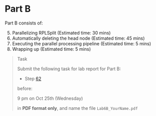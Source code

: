 # Part B

Part B consists of:

<ol start="5">
  <li> Parallelizing RPLSplit (Estimated time: 30 mins)
  <li> Automatically deleting the head node (Estimated time: 45 mins)
  <li> Executing the parallel processing pipeline (Estimated time: 5 mins)
  <li> Wrapping up (Estimated time: 5 mins)
</ol>

> <p class="task"> Task
>
> Submit the following task for lab report for Part B: 
> - Step [62](8.md#62)
> 
> before:
>
> <p class="warn"> 9 pm on Oct 25th (Wednesday)
>
> in **PDF format only**, and name the file `Lab6B_YourName.pdf`

